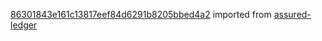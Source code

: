 [86301843e161c13817eef84d6291b8205bbed4a2](https://github.com/insolar/assured-ledger/commit/86301843e161c13817eef84d6291b8205bbed4a2) imported from [assured-ledger](https://github.com/insolar/assured-ledger)
